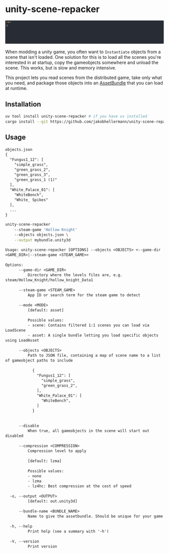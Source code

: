 # unity-scene-repacker

![demo asciicast](./docs/demo-cast.svg)

When modding a unity game, you often want to `Instantiate` objects from a scene that isn't loaded.
One solution for this is to load all the scenes you're interested in at startup, copy the gameobjects somewhere and unload the scene.
This works, but is slow and memory intensive.

This project lets you read scenes from the distributed game, take only what you need, and package those objects into an [AssetBundle](https://docs.unity3d.com/Manual/AssetBundlesIntro.html) that you can load at runtime.

## Installation

```sh
uv tool install unity-scene-repacker # if you have uv installed
cargo install --git https://github.com/jakobhellermann/unity-scene-repacker --locked # to compile from source
```

## Usage

```jsonc
objects.json
{
  "Fungus1_12": [
    "simple_grass",
    "green_grass_2",
    "green_grass_3",
    "green_grass_1 (1)"
  ],
  "White_Palace_01": [
    "WhiteBench",
    "White_ Spikes"
  ],
  ...
}
```

```sh
unity-scene-repacker
    --steam-game 'Hollow Knight'
    --objects objects.json \
    --output mybundle.unity3d
```


```
Usage: unity-scene-repacker [OPTIONS] --objects <OBJECTS> <--game-dir <GAME_DIR>|--steam-game <STEAM_GAME>>

Options:
      --game-dir <GAME_DIR>
          Directory where the levels files are, e.g. steam/Hollow_Knight/hollow_knight_Data1

      --steam-game <STEAM_GAME>
          App ID or search term for the steam game to detect

      --mode <MODE>
          [default: asset]

          Possible values:
          - scene: Contains filtered 1:1 scenes you can load via LoadScene
          - asset: A single bundle letting you load specific objects using LoadAsset

      --objects <OBJECTS>
          Path to JSON file, containing a map of scene name to a list of gameobject paths to include

            {
              "Fungus1_12": [
                "simple_grass",
                "green_grass_2",
              ],
              "White_Palace_01": [
                "WhiteBench",
              ]
            }


      --disable
          When true, all gameobjects in the scene will start out disabled

      --compression <COMPRESSION>
          Compression level to apply

          [default: lzma]

          Possible values:
          - none
          - lzma
          - lz4hc: Best compression at the cost of speed

  -o, --output <OUTPUT>
          [default: out.unity3d]

      --bundle-name <BUNDLE_NAME>
          Name to give the assetbundle. Should be unique for your game

  -h, --help
          Print help (see a summary with '-h')

  -V, --version
          Print version
```
